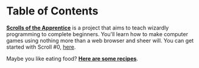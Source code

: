 # Table of Contents

**[Scrolls of the Apprentice](/scrolls)** is a project that aims to teach wizardly programming to complete beginners. You'll learn how to make computer games using nothing more than a web browser and sheer will. You can get started with Scroll #0, [here](/scrolls/00-boot-sector.md).

Maybe you like eating food? **[Here are some recipes](/recipes)**.
